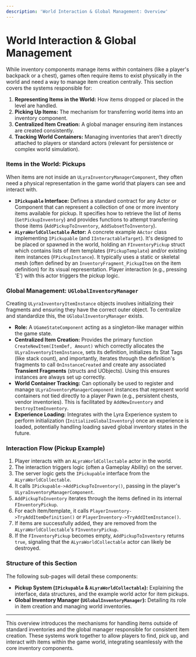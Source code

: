 ```yaml
---
description: 'World Interaction & Global Management: Overview'
---
```


# World Interaction & Global Management

While inventory components manage items _within_ containers (like a player's backpack or a chest), games often require items to exist physically in the world and need a way to manage item creation centrally. This section covers the systems responsible for:

1. **Representing Items in the World:** How items dropped or placed in the level are handled.
2. **Picking Up Items:** The mechanism for transferring world items into an inventory component.
3. **Centralized Item Creation:** A global manager ensuring item instances are created consistently.
4. **Tracking World Containers:** Managing inventories that aren't directly attached to players or standard actors (relevant for persistence or complex world simulation).

### Items in the World: Pickups

When items are not inside an `ULyraInventoryManagerComponent`, they often need a physical representation in the game world that players can see and interact with.

* **`IPickupable` Interface:** Defines a standard contract for any Actor or Component that can represent a collection of one or more inventory items available for pickup. It specifies how to retrieve the list of items (`GetPickupInventory`) and provides functions to attempt transferring those items (`AddPickupToInventory`, `AddSubsetToInventory`).
* **`ALyraWorldCollectable` Actor:** A concrete example `AActor` class implementing `IPickupable` (and `IInteractableTarget`). It's designed to be placed or spawned in the world, holding an `FInventoryPickup` struct which contains lists of item templates (`FPickupTemplate`) and/or existing item instances (`FPickupInstance`). It typically uses a static or skeletal mesh (often defined by an `InventoryFragment_PickupItem` on the item definition) for its visual representation. Player interaction (e.g., pressing 'E') with this actor triggers the pickup logic.

### Global Management: `UGlobalInventoryManager`

Creating `ULyraInventoryItemInstance` objects involves initializing their fragments and ensuring they have the correct outer object. To centralize and standardize this, the `UGlobalInventoryManager` exists.

* **Role:** A `UGameStateComponent` acting as a singleton-like manager within the game state.
* **Centralized Item Creation:** Provides the primary function `CreateNewItem(ItemDef, Amount)` which correctly allocates the `ULyraInventoryItemInstance`, sets its definition, initializes its Stat Tags (like stack count), and importantly, iterates through the definition's fragments to call `OnInstanceCreated` and create any associated **Transient Fragments** (structs and UObjects). Using this ensures instances are always set up correctly.
* **World Container Tracking:** Can optionally be used to register and manage `ULyraInventoryManagerComponent` instances that represent world containers not tied directly to a player Pawn (e.g., persistent chests, vendor inventories). This is facilitated by `AddNewInventory` and `DestroyItemInventory`.
* **Experience Loading:** Integrates with the Lyra Experience system to perform initialization (`InitializeGlobalInventory`) once an experience is loaded, potentially handling loading saved global inventory states in the future.

### Interaction Flow (Pickup Example)

1. Player interacts with an `ALyraWorldCollectable` actor in the world.
2. The interaction triggers logic (often a Gameplay Ability) on the server.
3. The server logic gets the `IPickupable` interface from the `ALyraWorldCollectable`.
4. It calls `IPickupable->AddPickupToInventory()`, passing in the player's `ULyraInventoryManagerComponent`.
5. `AddPickupToInventory` iterates through the items defined in its internal `FInventoryPickup`.
6. For each item/template, it calls `PlayerInventory->TryAddItemDefinition()` or `PlayerInventory->TryAddItemInstance()`.
7. If items are successfully added, they are removed from the `ALyraWorldCollectable`'s `FInventoryPickup`.
8. If the `FInventoryPickup` becomes empty, `AddPickupToInventory` returns `true`, signaling that the `ALyraWorldCollectable` actor can likely be destroyed.

### Structure of this Section

The following sub-pages will detail these components:

* **Pickup System (`IPickupable` & `ALyraWorldCollectable`):** Explaining the interface, data structures, and the example world actor for item pickups.
* **Global Inventory Manager (`UGlobalInventoryManager`):** Detailing its role in item creation and managing world inventories.

***

This overview introduces the mechanisms for handling items outside of standard inventories and the global manager responsible for consistent item creation. These systems work together to allow players to find, pick up, and interact with items within the game world, integrating seamlessly with the core inventory components.
